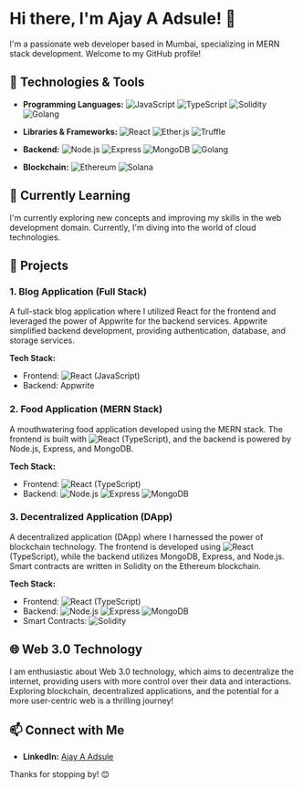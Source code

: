 # Hi there, I'm Ajay A Adsule! 👋

I'm a passionate web developer based in Mumbai, specializing in MERN stack development. Welcome to my GitHub profile!

## 🔧 Technologies & Tools

- **Programming Languages:** 
  ![JavaScript](https://img.shields.io/badge/JavaScript-ES6-yellow?style=for-the-badge&logo=javascript)
  ![TypeScript](https://img.shields.io/badge/TypeScript-blue?style=for-the-badge&logo=typescript)
  ![Solidity](https://img.shields.io/badge/Solidity-gray?style=for-the-badge&logo=solidity)
  ![Golang](https://img.shields.io/badge/Golang-00ADD8?style=for-the-badge&logo=go)

- **Libraries & Frameworks:** 
  ![React](https://img.shields.io/badge/React-61DAFB?style=for-the-badge&logo=react)
  ![Ether.js](https://img.shields.io/badge/Ether.js-6659DB?style=for-the-badge&logo=ethereum)
  ![Truffle](https://img.shields.io/badge/Truffle-1E0253?style=for-the-badge&logo=truffle)
  
- **Backend:** 
  ![Node.js](https://img.shields.io/badge/Node.js-43853D?style=for-the-badge&logo=node.js)
  ![Express](https://img.shields.io/badge/Express-000000?style=for-the-badge&logo=express)
  ![MongoDB](https://img.shields.io/badge/MongoDB-47A248?style=for-the-badge&logo=mongodb)
  ![Golang](https://img.shields.io/badge/Golang-00ADD8?style=for-the-badge&logo=go)

- **Blockchain:**
  ![Ethereum](https://img.shields.io/badge/Ethereum-3C3C3D?style=for-the-badge&logo=ethereum)
  ![Solana](https://img.shields.io/badge/Solana-232323?style=for-the-badge&logo=solana)

## 🌱 Currently Learning

I'm currently exploring new concepts and improving my skills in the web development domain. Currently, I'm diving into the world of cloud technologies.

## 🚀 Projects

### 1. Blog Application (Full Stack)

A full-stack blog application where I utilized React for the frontend and leveraged the power of Appwrite for the backend services. Appwrite simplified backend development, providing authentication, database, and storage services.

**Tech Stack:**
- Frontend: ![React](https://img.shields.io/badge/React-61DAFB?style=for-the-badge&logo=react) (JavaScript)
- Backend: Appwrite

### 2. Food Application (MERN Stack)

A mouthwatering food application developed using the MERN stack. The frontend is built with ![React](https://img.shields.io/badge/React-61DAFB?style=for-the-badge&logo=react) (TypeScript), and the backend is powered by Node.js, Express, and MongoDB.

**Tech Stack:**
- Frontend: ![React](https://img.shields.io/badge/React-61DAFB?style=for-the-badge&logo=react) (TypeScript)
- Backend: ![Node.js](https://img.shields.io/badge/Node.js-43853D?style=for-the-badge&logo=node.js) ![Express](https://img.shields.io/badge/Express-000000?style=for-the-badge&logo=express) ![MongoDB](https://img.shields.io/badge/MongoDB-47A248?style=for-the-badge&logo=mongodb)

### 3. Decentralized Application (DApp)

A decentralized application (DApp) where I harnessed the power of blockchain technology. The frontend is developed using ![React](https://img.shields.io/badge/React-61DAFB?style=for-the-badge&logo=react) (TypeScript), while the backend utilizes MongoDB, Express, and Node.js. Smart contracts are written in Solidity on the Ethereum blockchain.

**Tech Stack:**
- Frontend: ![React](https://img.shields.io/badge/React-61DAFB?style=for-the-badge&logo=react) (TypeScript)
- Backend: ![Node.js](https://img.shields.io/badge/Node.js-43853D?style=for-the-badge&logo=node.js) ![Express](https://img.shields.io/badge/Express-000000?style=for-the-badge&logo=express) ![MongoDB](https://img.shields.io/badge/MongoDB-47A248?style=for-the-badge&logo=mongodb)
- Smart Contracts: ![Solidity](https://img.shields.io/badge/Solidity-gray?style=for-the-badge&logo=solidity)

## 🌐 Web 3.0 Technology

I am enthusiastic about Web 3.0 technology, which aims to decentralize the internet, providing users with more control over their data and interactions. Exploring blockchain, decentralized applications, and the potential for a more user-centric web is a thrilling journey!

## 📫 Connect with Me

- **LinkedIn:** [Ajay A Adsule](https://www.linkedin.com/in/ajay-adsule-b57104138/)


Thanks for stopping by! 😊
